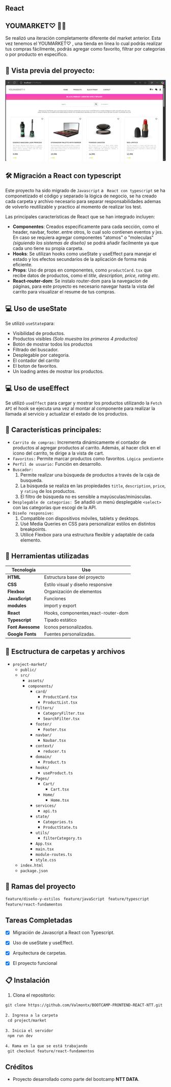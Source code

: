 ## React 

## YOUMARKET♡ 💄🛒

Se realizó una iteración  completamente diferente del  market anterior. Esta vez tenemos el YOUMARKET♡ , una tienda en linea
lo cual podrás realizar tus compras fácilmente, podrás agregar como favorito, filtrar por categorias o por producto en especifico. 


## 📸 Vista previa del proyecto:
![Vista previa de youMarket ](./src/assets/youMarket.png)


## 🛠️ Migración a React con typescript

Este proyecto ha sido migrado  de `Javascript` a ` React con typescript` se ha componetizado el código y separado la lógica de negocio, se ha creado cada carpeta y archivo necesario para separar responsabilidades ademas de volverlo reutilizable y practico al momento de realizar los test.


Las principales características de React que se han integrado incluyen:

- **Componentes**: Creados especificamente para cada sección, como el header, navbar, footer..entre otros, lo cual solo contienen eventos y jxs. En caso se requiera agregar componentes "atomos" o "moleculas" *(siguiendo los sistemas de diseño)* se  podrá añadir facilmente ya que cada uno tiene su propia carpeta.
- **Hooks**: Se utilizan hooks como useState y useEffect para manejar el estado y los efectos secundarios de la aplicación de forma más eficiente.
- **Props**: Uso de props en componentes, como `productCard.tsx` que recibe datos de productos, como el *title, description, price, rating etc*.
- **React-router-dom**: Se instalo router-dom para la navegacion de páginas, para este proyecto es necesario navegar hasta la vista del carrito para visualizar el resume de tus compras. 

## 💻 Uso de useState

Se utilizó `useState`para:
 - Visibilidad de productos.
 - Productos visibles *(Solo muestra los primeros 4 productos)*
 - Botón de mostrar todos los productos
 - Filtrado del buscador.
 - Desplegable por categoria.
 - El contador del carrito
 - El boton de favoritos.
 - Un loading antes de mostrar los productos. 

## 💻 Uso de useEffect
Se utilizó `useEffect` para cargar y mostrar los productos utilizando la `Fetch API` el hook se ejecuta una vez al montar al componente para realizar la llamada al servicio y actualizar el estado de los productos.


## 🔰 Características principales:

- `Carrito de compras:` Incrementa dinámicamente el contador de productos al agregar productos al carrito. Además, al hacer click en el   icono del carrito, te dirige a la vista de cart.
- `Favoritos:` Permite marcar productos como favoritos. `Lógica pendiente`
- `Perfil de usuario:` Función en desarrollo.
- `Buscador: `
  1. Permite realizar una búsqueda de productos a través de la caja de busqueda.
  2. La búsqueda se realiza en las propiedades `title`, `description`, `price`, y `rating` de los productos.
  3. El filtro de búsqueda no es sensible a mayúsculas/minúsculas.
- `Desplegable de categorías: `Se añadió un menú desplegable `<select>` con las categorías que escogí de la API. 
- `Diseño responsive: `
  1. Compatible con dispositivos móviles, tablets y desktops.
  2. Usé Media Queries en CSS para personalizar estilos en distintos breakpoints.
  3. Utilicé Flexbox para una estructura flexible y adaptable de cada elemento.


## 🔧 Herramientas utilizadas 

| Tecnología     | Uso                                 |
|-------------   |-------------------------------------|
| **HTML**       | Estructura base del proyecto        |
| **CSS**        | Estilo visual y diseño responsive   |
| **Flexbox**    | Organización de elementos           |
| **JavaScript** | Funciones                           |
| **modules**    | import y export                     |
| **React**      | Hooks, componentes,react-router-dom |
| **Typescript** | Tipado estático                     |
|**Font Awesome**| Iconos personalizados.              |
|**Google Fonts**| Fuentes personalizadas.             |


## 📁 Esctructura  de carpetas y archivos 

- `project-market/`
  - `public/`
  - `src/`
    - `assets/`
    - `components/`
      - `card/`
        - `ProductCard.tsx`
        - `ProductList.tsx`
      - `filters/`
        - `CategoryFilter.tsx`
        - `SearchFilter.tsx`
      - `footer/`
        - `Footer.tsx`
      - `navbar/`
        - `Navbar.tsx`
      - `context/`
        - `reducer.ts`
      - `domain/`
        - `Product.ts`
      - `hooks/`
        - `useProduct.ts`
      - `Pages/`
        - `Cart/`
          - `Cart.tsx`
        - `Home/`
          - `Home.tsx`
      - `services/`
        - `api.ts`
      - `state/`
        - `Categories.ts`
        - `ProductState.ts`
      - `utils/`
        - `filterCategory.ts`
      - `App.tsx`
      - `main.tsx`
      - `module-routes.ts`
      - `style.css`
  - `index.html`
  - `package.json`




## 🌵 Ramas del proyecto

   `feature/diseño-y-estilos `
   `feature/javaScript `
   `feature/typescript ` 
   `feature/react-fundamentos`


## Tareas Completadas

- [x]  Migración de Javascript a React con Typescript.
- [x]  Uso de useState y useEffect.
- [x]  Arquitectura de carpetas. 
- [x]  El proyecto funcional


## 📋 Instalación 

1. Clona el repositorio:
  ```
  git clone https://github.com/Valmontx/BOOTCAMP-FRONTEND-REACT-NTT.git

2. Ingresa a la carpeta
   cd project/market 

3. Inicia el servidor 
   npm run dev 

4. Rama en la que se está trabajando
   git checkout feature/react-fundamentos
  
   ```
 



## Créditos
- Proyecto desarrollado como parte del bootcamp **NTT DATA**.

